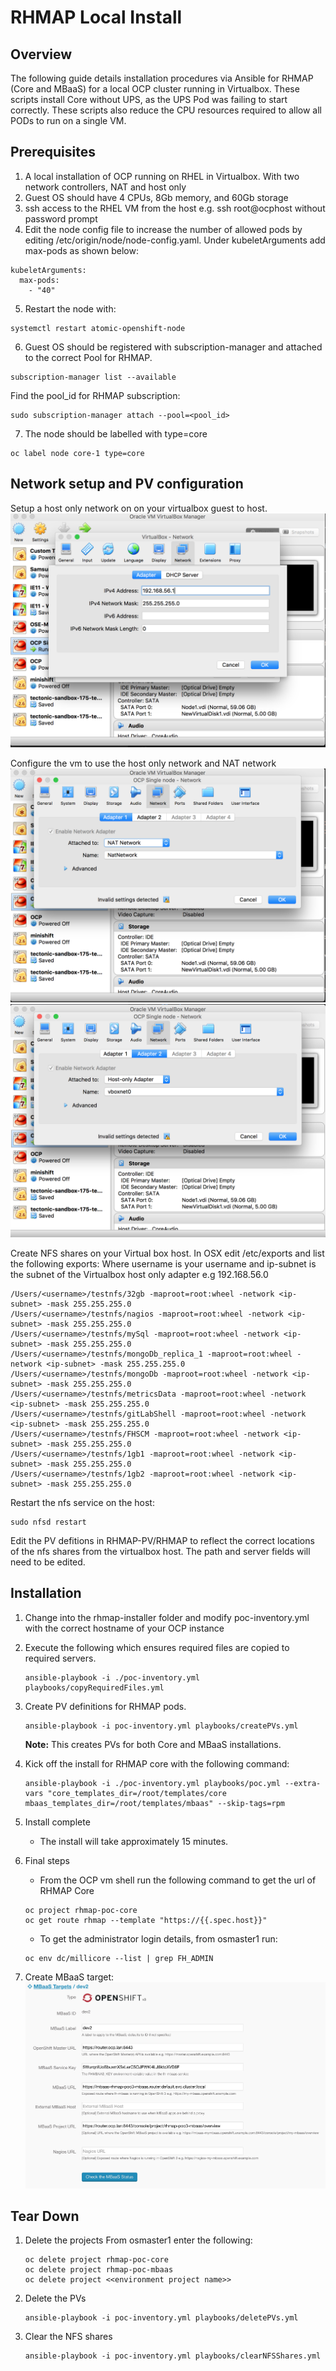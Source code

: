 # RHMAP Local Install
## Overview
The following guide details installation procedures via Ansible for RHMAP (Core and MBaaS) for a local OCP cluster running in Virtualbox.
These scripts install Core without UPS, as the UPS Pod was failing to start correctly.
These scripts also reduce the CPU resources required to allow all PODs to run on a single VM.

## Prerequisites
1. A local installation of OCP running on RHEL in Virtualbox.  With two network controllers, NAT and host only
2. Guest OS should have 4 CPUs, 8Gb memory, and 60Gb storage
3. ssh access to the RHEL VM from the host e.g. ssh root@ocphost without password prompt
4. Edit the node config file to increase the number of allowed pods by editing /etc/origin/node/node-config.yaml.  Under kubeletArguments add max-pods as shown below:
```
kubeletArguments:
  max-pods:
    - "40"
```
5. Restart the node with:
```
systemctl restart atomic-openshift-node
```

6. Guest OS should be registered with subscription-manager and attached to the correct Pool for RHMAP.
```
subscription-manager list --available
```
Find the pool_id for RHMAP subscription:
```
sudo subscription-manager attach --pool=<pool_id>
```

7. The node should be labelled with type=core
```
oc label node core-1 type=core
```

## Network setup and PV configuration
Setup a host only network on on your virtualbox guest to host.
![alt text](./assets/vbox-network.png "Virtual box setup")

Configure the vm to use the host only network and NAT network
![alt text](./assets/vm-network1.png "Virtual box setup")
![alt text](./assets/vm-network2.png "Virtual box setup")

Create NFS shares on your Virtual box host.  In OSX edit /etc/exports and list the following exports:
Where username is your username and ip-subnet is the subnet of the Virtualbox host only adapter e.g 192.168.56.0


```
/Users/<username>/testnfs/32gb -maproot=root:wheel -network <ip-subnet> -mask 255.255.255.0
/Users/<username>/testnfs/nagios -maproot=root:wheel -network <ip-subnet> -mask 255.255.255.0
/Users/<username>/testnfs/mySql -maproot=root:wheel -network <ip-subnet> -mask 255.255.255.0
/Users/<username>/testnfs/mongoDb_replica_1 -maproot=root:wheel -network <ip-subnet> -mask 255.255.255.0
/Users/<username>/testnfs/mongoDb -maproot=root:wheel -network <ip-subnet> -mask 255.255.255.0
/Users/<username>/testnfs/metricsData -maproot=root:wheel -network <ip-subnet> -mask 255.255.255.0
/Users/<username>/testnfs/gitLabShell -maproot=root:wheel -network <ip-subnet> -mask 255.255.255.0
/Users/<username>/testnfs/FHSCM -maproot=root:wheel -network <ip-subnet> -mask 255.255.255.0
/Users/<username>/testnfs/1gb1 -maproot=root:wheel -network <ip-subnet> -mask 255.255.255.0
/Users/<username>/testnfs/1gb2 -maproot=root:wheel -network <ip-subnet> -mask 255.255.255.0 
```

Restart the nfs service on the host: 
``` 
sudo nfsd restart 
```

Edit the PV defitions in RHMAP-PV/RHMAP to reflect the correct locations of the nfs shares from the virtualbox host.  The path and server fields will need to be edited.


## Installation
1. Change into the rhmap-installer folder and modify poc-inventory.yml with the correct hostname of your OCP instance
2. Execute the following which ensures required files are copied to required servers.
    ```
    ansible-playbook -i ./poc-inventory.yml playbooks/copyRequiredFiles.yml
    ```
3. Create PV definitions for RHMAP pods.
      ```
      ansible-playbook -i poc-inventory.yml playbooks/createPVs.yml
      ```
      **Note:** This creates PVs for both Core and MBaaS installations.
      
4. Kick off the install for RHMAP core with the following command: 
    ```
    ansible-playbook -i ./poc-inventory.yml playbooks/poc.yml --extra-vars "core_templates_dir=/root/templates/core mbaas_templates_dir=/root/templates/mbaas" --skip-tags=rpm
    ```
5. Install complete
    * The install will take approximately 15 minutes.  

6. Final steps
    * From the OCP vm shell run the following command to get the url of RHMAP Core
    ```
    oc project rhmap-poc-core
    oc get route rhmap --template "https://{{.spec.host}}"
    ```
    * To get the administrator login details, from osmaster1 run:
    ```
    oc env dc/millicore --list | grep FH_ADMIN
    ```


4. Create MBaaS target:
![alt text](./assets/mbaas-target.png "MBaaS target screenshot")

## Tear Down
1. Delete the projects
From osmaster1 enter the following:
    ```
    oc delete project rhmap-poc-core
    oc delete project rhmap-poc-mbaas
    oc delete project <<environment project name>>
    ```

2. Delete the PVs
    ```
    ansible-playbook -i poc-inventory.yml playbooks/deletePVs.yml
    ```

3. Clear the NFS shares
    ```
    ansible-playbook -i poc-inventory.yml playbooks/clearNFSShares.yml
    ```